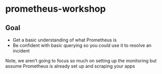 # prometheus-workshop

## Goal
- Get a basic understanding of what Prometheus is
- Be confident with basic querying so you could use it to resolve an incident

Note, we aren’t going to focus so much on setting up the monitoring but assume Prometheus is already set up and scraping your apps
